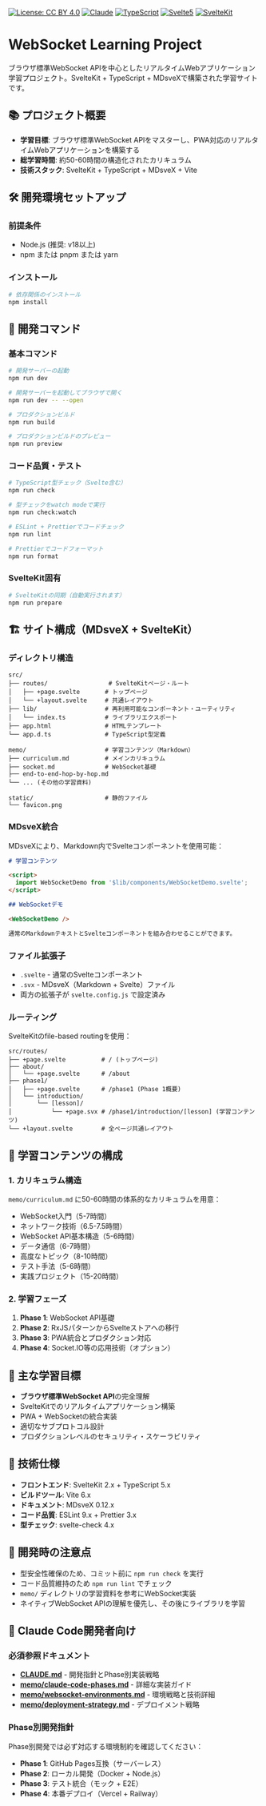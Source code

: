 <!-- [![Build and Deploy](https://github.com/shuji-bonji/fact-checklist/actions/workflows/deploy.yml/badge.svg)](https://github.com/shuji-bonji/fact-checklist/actions/workflows/deploy.yml) -->

[![License: CC BY 4.0](https://img.shields.io/badge/License-CC%20BY%204.0-lightgrey.svg)](https://creativecommons.org/licenses/by/4.0/)
[![Claude](https://img.shields.io/badge/Claude-D97757?logo=claude&logoColor=fff)](https://claude.ai)
[![TypeScript](https://img.shields.io/badge/-TypeScript-007ACC?logo=typescript&logoColor=white)](https://www.typescriptlang.org/)
[![Svelte5](https://img.shields.io/badge/-Svelte%205-%23ff3e00?logo=svelte&logoColor=ffffff)](https://svelte.dev/)
[![SvelteKit](https://img.shields.io/badge/SvelteKit-v2.0-red?logo=svelte&labelColor=000)](https://svelte.dev/)

# WebSocket Learning Project

ブラウザ標準WebSocket APIを中心としたリアルタイムWebアプリケーション学習プロジェクト。SvelteKit + TypeScript + MDsveXで構築された学習サイトです。

## 📚 プロジェクト概要

- **学習目標**: ブラウザ標準WebSocket APIをマスターし、PWA対応のリアルタイムWebアプリケーションを構築する
- **総学習時間**: 約50-60時間の構造化されたカリキュラム
- **技術スタック**: SvelteKit + TypeScript + MDsveX + Vite

## 🛠️ 開発環境セットアップ

### 前提条件

- Node.js (推奨: v18以上)
- npm または pnpm または yarn

### インストール

```bash
# 依存関係のインストール
npm install
```

## 🚀 開発コマンド

### 基本コマンド

```bash
# 開発サーバーの起動
npm run dev

# 開発サーバーを起動してブラウザで開く
npm run dev -- --open

# プロダクションビルド
npm run build

# プロダクションビルドのプレビュー
npm run preview
```

### コード品質・テスト

```bash
# TypeScript型チェック（Svelte含む）
npm run check

# 型チェックをwatch modeで実行
npm run check:watch

# ESLint + Prettierでコードチェック
npm run lint

# Prettierでコードフォーマット
npm run format
```

### SvelteKit固有

```bash
# SvelteKitの同期（自動実行されます）
npm run prepare
```

## 🏗️ サイト構成（MDsveX + SvelteKit）

### ディレクトリ構造

```
src/
├── routes/                 # SvelteKitページ・ルート
│   ├── +page.svelte       # トップページ
│   └── +layout.svelte     # 共通レイアウト
├── lib/                   # 再利用可能なコンポーネント・ユーティリティ
│   └── index.ts           # ライブラリエクスポート
├── app.html               # HTMLテンプレート
└── app.d.ts               # TypeScript型定義

memo/                      # 学習コンテンツ（Markdown）
├── curriculum.md          # メインカリキュラム
├── socket.md              # WebSocket基礎
├── end-to-end-hop-by-hop.md
└── ... (その他の学習資料)

static/                    # 静的ファイル
└── favicon.png
```

### MDsveX統合

MDsveXにより、Markdown内でSvelteコンポーネントを使用可能：

```markdown
# 学習コンテンツ

<script>
  import WebSocketDemo from '$lib/components/WebSocketDemo.svelte';
</script>

## WebSocketデモ

<WebSocketDemo />

通常のMarkdownテキストとSvelteコンポーネントを組み合わせることができます。
```

### ファイル拡張子

- `.svelte` - 通常のSvelteコンポーネント
- `.svx` - MDsveX（Markdown + Svelte）ファイル
- 両方の拡張子が `svelte.config.js` で設定済み

### ルーティング

SvelteKitのfile-based routingを使用：

```
src/routes/
├── +page.svelte          # / (トップページ)
├── about/
│   └── +page.svelte      # /about
├── phase1/
│   ├── +page.svelte      # /phase1 (Phase 1概要)
│   └── introduction/
│       └── [lesson]/
│           └── +page.svx # /phase1/introduction/[lesson] (学習コンテンツ)
└── +layout.svelte        # 全ページ共通レイアウト
```

## 📖 学習コンテンツの構成

### 1. カリキュラム構造

`memo/curriculum.md` に50-60時間の体系的なカリキュラムを用意：

- WebSocket入門（5-7時間）
- ネットワーク技術（6.5-7.5時間）
- WebSocket API基本構造（5-6時間）
- データ通信（6-7時間）
- 高度なトピック（8-10時間）
- テスト手法（5-6時間）
- 実践プロジェクト（15-20時間）

### 2. 学習フェーズ

1. **Phase 1**: WebSocket API基礎
2. **Phase 2**: RxJSパターンからSvelteストアへの移行
3. **Phase 3**: PWA統合とプロダクション対応
4. **Phase 4**: Socket.IO等の応用技術（オプション）

## 🎯 主な学習目標

- **ブラウザ標準WebSocket API**の完全理解
- SvelteKitでのリアルタイムアプリケーション構築
- PWA + WebSocketの統合実装
- 適切なサブプロトコル設計
- プロダクションレベルのセキュリティ・スケーラビリティ

## 🔧 技術仕様

- **フロントエンド**: SvelteKit 2.x + TypeScript 5.x
- **ビルドツール**: Vite 6.x
- **ドキュメント**: MDsveX 0.12.x
- **コード品質**: ESLint 9.x + Prettier 3.x
- **型チェック**: svelte-check 4.x

## 📝 開発時の注意点

- 型安全性確保のため、コミット前に `npm run check` を実行
- コード品質維持のため `npm run lint` でチェック
- `memo/` ディレクトリの学習資料を参考にWebSocket実装
- ネイティブWebSocket APIの理解を優先し、その後にライブラリを学習

## 🤖 Claude Code開発者向け

### 必須参照ドキュメント

- **[CLAUDE.md](./CLAUDE.md)** - 開発指針とPhase別実装戦略
- **[memo/claude-code-phases.md](./memo/claude-code-phases.md)** - 詳細な実装ガイド
- **[memo/websocket-environments.md](./memo/websocket-environments.md)** - 環境戦略と技術詳細
- **[memo/deployment-strategy.md](./memo/deployment-strategy.md)** - デプロイメント戦略

### Phase別開発指針

Phase別開発では必ず対応する環境制約を確認してください：

- **Phase 1**: GitHub Pages互換（サーバーレス）
- **Phase 2**: ローカル開発（Docker + Node.js）
- **Phase 3**: テスト統合（モック + E2E）
- **Phase 4**: 本番デプロイ（Vercel + Railway）
